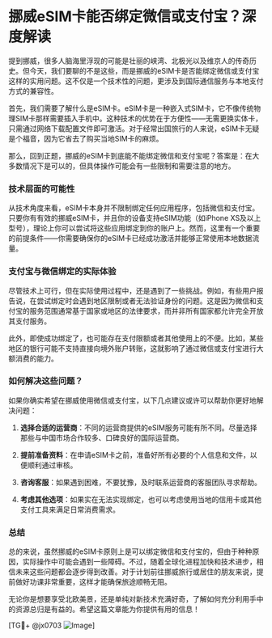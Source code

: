 # 挪威eSIM卡能否绑定微信或支付宝？深度解读

提到挪威，很多人脑海里浮现的可能是壮丽的峡湾、北极光以及维京人的传奇历史。但今天，我们要聊的不是这些，而是挪威的eSIM卡是否能绑定微信或支付宝这样的实用问题。这不仅是一个技术性的问题，更涉及到国际通信服务与本地支付方式的兼容性。

首先，我们需要了解什么是eSIM卡。eSIM卡是一种嵌入式SIM卡，它不像传统物理SIM卡那样需要插入手机中。这种技术的优势在于方便性——无需更换实体卡，只需通过网络下载配置文件即可激活。对于经常出国旅行的人来说，eSIM卡无疑是个福音，因为它省去了购买当地SIM卡的麻烦。

那么，回到正题，挪威的eSIM卡到底能不能绑定微信和支付宝呢？答案是：在大多数情况下是可以的，但具体操作可能会有一些限制和需要注意的地方。

### 技术层面的可能性

从技术角度来看，eSIM卡本身并不限制绑定任何应用程序，包括微信和支付宝。只要你有有效的挪威eSIM卡，并且你的设备支持eSIM功能（如iPhone XS及以上型号），理论上你可以尝试将这些应用绑定到你的账户上。然而，这里有一个重要的前提条件——你需要确保你的eSIM卡已经成功激活并能够正常使用本地数据流量。

### 支付宝与微信绑定的实际体验

尽管技术上可行，但在实际使用过程中，还是遇到了一些挑战。例如，有些用户报告说，在尝试绑定时会遇到地区限制或者无法验证身份的问题。这是因为微信和支付宝的服务范围通常基于国家或地区的法律要求，而并非所有国家都允许完全开放其支付服务。

此外，即使成功绑定了，也可能存在支付限额或者其他使用上的不便。比如，某些地区的银行可能不支持直接向境外账户转账，这就影响了通过微信或支付宝进行大额消费的能力。

### 如何解决这些问题？

如果你确实希望在挪威使用微信或支付宝，以下几点建议或许可以帮助你更好地解决问题：

1. **选择合适的运营商**：不同的运营商提供的eSIM服务可能有所不同。尽量选择那些与中国市场合作较多、口碑良好的国际运营商。
   
2. **提前准备资料**：在申请eSIM卡之前，准备好所有必要的个人信息和文件，以便顺利通过审核。

3. **咨询客服**：如果遇到困难，不要犹豫，及时联系运营商的客服团队寻求帮助。

4. **考虑其他选项**：如果实在无法实现绑定，也可以考虑使用当地的信用卡或其他支付工具来满足日常消费需求。

### 总结

总的来说，虽然挪威的eSIM卡原则上是可以绑定微信和支付宝的，但由于种种原因，实际操作中可能会遇到一些障碍。不过，随着全球化进程加快和技术进步，相信未来这些问题都会逐步得到改善。对于计划前往挪威旅行或居住的朋友来说，提前做好功课非常重要，这样才能确保旅途顺畅无阻。

无论你是想要享受北欧美景，还是单纯对新技术充满好奇，了解如何充分利用手中的资源总归是有益的。希望这篇文章能为你提供有用的信息！

[TG💪+ @jx0703 ![Image](https://github.com/user-attachments/assets/dbca1d08-cadb-493c-b0ec-ad6f7a83f270)]